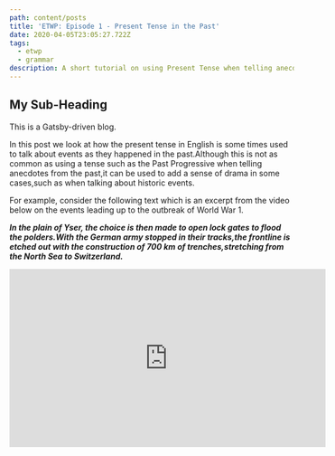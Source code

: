 ```yaml
---
path: content/posts
title: 'ETWP: Episode 1 - Present Tense in the Past'
date: 2020-04-05T23:05:27.722Z
tags:
  - etwp
  - grammar
description: A short tutorial on using Present Tense when telling anecdotes in the Past
---
```

## **My Sub-Heading**

This is a Gatsby-driven blog.

In this post we look at how the present tense in English is some times used to talk about events as they happened in the past.Although this is not as common as using a tense such as the Past Progressive when telling anecdotes from the past,it can be used to add a sense of drama in some cases,such as when talking about historic events.

For example, consider the following text which is an excerpt from the video below on the events leading up to the outbreak of World War 1. 

***In the plain of Yser, the choice is then made to open lock gates to flood the polders.With the German army stopped in their tracks,the frontline is etched out with the construction of 700 km of trenches,stretching from the North Sea to Switzerland.***

<iframe width="560" height="315" src="https://www.youtube.com/embed/SLj5r2nZHB8" frameborder="0" allow="accelerometer; autoplay; encrypted-media; gyroscope; picture-in-picture" allowfullscreen></iframe>